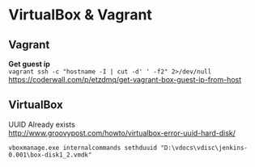 # VirtualBox & Vagrant

## Vagrant
**Get guest ip**  
`vagrant ssh -c "hostname -I | cut -d' ' -f2" 2>/dev/null`  
https://coderwall.com/p/etzdmq/get-vagrant-box-guest-ip-from-host


## VirtualBox
UUID Already exists  
http://www.groovypost.com/howto/virtualbox-error-uuid-hard-disk/  
 
`vboxmanage.exe internalcommands sethduuid "D:\vdocs\vdisc\jenkins-0.001\box-disk1_2.vmdk"`  
